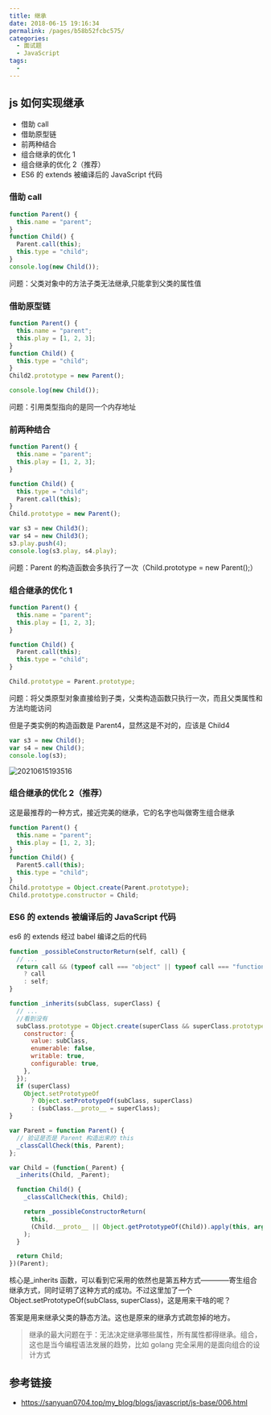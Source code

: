 ```yaml
---
title: 继承
date: 2018-06-15 19:16:34
permalink: /pages/b58b52fcbc575/
categories:
  - 面试题
  - JavaScript
tags:
  -
---
```


## js 如何实现继承

- 借助 call
- 借助原型链
- 前两种结合
- 组合继承的优化 1
- 组合继承的优化 2（推荐）
- ES6 的 extends 被编译后的 JavaScript 代码

<!-- more -->

### 借助 call

```js
function Parent() {
  this.name = "parent";
}
function Child() {
  Parent.call(this);
  this.type = "child";
}
console.log(new Child());
```

问题：父类对象中的方法子类无法继承,只能拿到父类的属性值

### 借助原型链

```js
function Parent() {
  this.name = "parent";
  this.play = [1, 2, 3];
}
function Child() {
  this.type = "child";
}
Child2.prototype = new Parent();

console.log(new Child());
```

问题：引用类型指向的是同一个内存地址

### 前两种结合

```js
function Parent() {
  this.name = "parent";
  this.play = [1, 2, 3];
}

function Child() {
  this.type = "child";
  Parent.call(this);
}
Child.prototype = new Parent();

var s3 = new Child3();
var s4 = new Child3();
s3.play.push(4);
console.log(s3.play, s4.play);
```

问题：Parent 的构造函数会多执行了一次（Child.prototype = new Parent();）

### 组合继承的优化 1

```js
function Parent() {
  this.name = "parent";
  this.play = [1, 2, 3];
}

function Child() {
  Parent.call(this);
  this.type = "child";
}

Child.prototype = Parent.prototype;
```

问题：将父类原型对象直接给到子类，父类构造函数只执行一次，而且父类属性和方法均能访问

但是子类实例的构造函数是 Parent4，显然这是不对的，应该是 Child4

```js
var s3 = new Child();
var s4 = new Child();
console.log(s3);
```

![20210615193516](https://cdn.jsdelivr.net/gh/wu529778790/image/blog/20210615193516.png)

### 组合继承的优化 2（推荐）

这是最推荐的一种方式，接近完美的继承，它的名字也叫做寄生组合继承

```js
function Parent() {
  this.name = "parent";
  this.play = [1, 2, 3];
}
function Child() {
  Parent5.call(this);
  this.type = "child";
}
Child.prototype = Object.create(Parent.prototype);
Child.prototype.constructor = Child;
```

### ES6 的 extends 被编译后的 JavaScript 代码

es6 的 extends 经过 babel 编译之后的代码

```js
function _possibleConstructorReturn(self, call) {
  // ...
  return call && (typeof call === "object" || typeof call === "function")
    ? call
    : self;
}

function _inherits(subClass, superClass) {
  // ...
  //看到没有
  subClass.prototype = Object.create(superClass && superClass.prototype, {
    constructor: {
      value: subClass,
      enumerable: false,
      writable: true,
      configurable: true,
    },
  });
  if (superClass)
    Object.setPrototypeOf
      ? Object.setPrototypeOf(subClass, superClass)
      : (subClass.__proto__ = superClass);
}

var Parent = function Parent() {
  // 验证是否是 Parent 构造出来的 this
  _classCallCheck(this, Parent);
};

var Child = (function(_Parent) {
  _inherits(Child, _Parent);

  function Child() {
    _classCallCheck(this, Child);

    return _possibleConstructorReturn(
      this,
      (Child.__proto__ || Object.getPrototypeOf(Child)).apply(this, arguments)
    );
  }

  return Child;
})(Parent);
```

核心是\_inherits 函数，可以看到它采用的依然也是第五种方式————寄生组合继承方式，同时证明了这种方式的成功。不过这里加了一个 Object.setPrototypeOf(subClass, superClass)，这是用来干啥的呢？

答案是用来继承父类的静态方法。这也是原来的继承方式疏忽掉的地方。

> 继承的最大问题在于：无法决定继承哪些属性，所有属性都得继承。组合，这也是当今编程语法发展的趋势，比如 golang 完全采用的是面向组合的设计方式

## 参考链接

- <https://sanyuan0704.top/my_blog/blogs/javascript/js-base/006.html>
